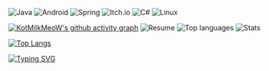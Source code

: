 ![Java](https://img.shields.io/badge/java-%23ED8B00.svg?style=for-the-badge&logo=java&logoColor=white)
![Android](https://img.shields.io/badge/Android-3DDC84?style=for-the-badge&logo=android&logoColor=white)
![Spring](https://img.shields.io/badge/spring-%236DB33F.svg?style=for-the-badge&logo=spring&logoColor=white)
![Itch.io](https://img.shields.io/badge/Itch-%23FF0B34.svg?style=for-the-badge&logo=Itch.io&logoColor=white)
![C#](https://img.shields.io/badge/c%23-%23239120.svg?style=for-the-badge&logo=c-sharp&logoColor=white)
![Linux](https://img.shields.io/badge/Linux-FCC624?style=for-the-badge&logo=linux&logoColor=black)

[![KotMilkMeoW's github activity graph](https://activity-graph.herokuapp.com/graph?username=kotmilkmeowtwo)](https://github.com/ashutosh00710/github-readme-activity-graph)
<img src="https://github-profile-summary-cards.vercel.app/api/cards/profile-details?username=kotmilkmeowtwo&theme=nord_dark" alt="Resume" />
<img src="https://github-profile-summary-cards.vercel.app/api/cards/repos-per-language?username=kotmilkmeowtwo&theme=nord_dark" alt="Top languages" />
<img src="https://github-profile-summary-cards.vercel.app/api/cards/stats?username=kotmilkmeowtwo&theme=nord_dark" alt="Stats" />

[![Top Langs](https://github-readme-stats.vercel.app/api/top-langs/?username=kotmilkmeowtwo)](https://github.com/anuraghazra/github-readme-stats)

[![Typing SVG](https://readme-typing-svg.herokuapp.com?color=%2336BCF7&lines=I+use+arch+btw)](https://git.io/typing-svg)


